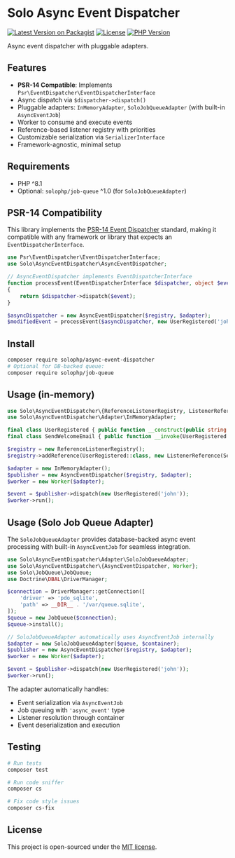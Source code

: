 # Solo Async Event Dispatcher

[![Latest Version on Packagist](https://img.shields.io/packagist/v/solophp/async-event-dispatcher.svg?style=flat-square)](https://packagist.org/packages/solophp/async-event-dispatcher)
[![License](https://img.shields.io/github/license/solophp/async-event-dispatcher.svg?style=flat-square)](LICENSE)
[![PHP Version](https://img.shields.io/packagist/php-v/solophp/async-event-dispatcher.svg?style=flat-square)](https://packagist.org/packages/solophp/async-event-dispatcher)

Async event dispatcher with pluggable adapters.

## Features

- **PSR-14 Compatible**: Implements `Psr\EventDispatcher\EventDispatcherInterface`
- Async dispatch via `$dispatcher->dispatch()`
- Pluggable adapters: `InMemoryAdapter`, `SoloJobQueueAdapter` (with built-in `AsyncEventJob`)
- Worker to consume and execute events
- Reference-based listener registry with priorities
- Customizable serialization via `SerializerInterface`
- Framework-agnostic, minimal setup

## Requirements

- PHP ^8.1
- Optional: `solophp/job-queue` ^1.0 (for `SoloJobQueueAdapter`)

## PSR-14 Compatibility

This library implements the [PSR-14 Event Dispatcher](https://www.php-fig.org/psr/psr-14/) standard, making it compatible with any framework or library that expects an `EventDispatcherInterface`.

```php
use Psr\EventDispatcher\EventDispatcherInterface;
use Solo\AsyncEventDispatcher\AsyncEventDispatcher;

// AsyncEventDispatcher implements EventDispatcherInterface
function processEvent(EventDispatcherInterface $dispatcher, object $event): object
{
    return $dispatcher->dispatch($event);
}

$asyncDispatcher = new AsyncEventDispatcher($registry, $adapter);
$modifiedEvent = processEvent($asyncDispatcher, new UserRegistered('john'));
```

## Install

```bash
composer require solophp/async-event-dispatcher
# Optional for DB-backed queue:
composer require solophp/job-queue
```

## Usage (in-memory)

```php
use Solo\AsyncEventDispatcher\{ReferenceListenerRegistry, ListenerReference, AsyncEventDispatcher, Worker};
use Solo\AsyncEventDispatcher\Adapter\InMemoryAdapter;

final class UserRegistered { public function __construct(public string $username) {} }
final class SendWelcomeEmail { public function __invoke(UserRegistered $e): void { echo "sent:" . $e->username . "\n"; } }

$registry = new ReferenceListenerRegistry();
$registry->addReference(UserRegistered::class, new ListenerReference(SendWelcomeEmail::class));

$adapter = new InMemoryAdapter();
$publisher = new AsyncEventDispatcher($registry, $adapter);
$worker = new Worker($adapter);

$event = $publisher->dispatch(new UserRegistered('john'));
$worker->run();
```

## Usage (Solo Job Queue Adapter)

The `SoloJobQueueAdapter` provides database-backed async event processing with built-in `AsyncEventJob` for seamless integration.

```php
use Solo\AsyncEventDispatcher\Adapter\SoloJobQueueAdapter;
use Solo\AsyncEventDispatcher\{AsyncEventDispatcher, Worker};
use Solo\JobQueue\JobQueue;
use Doctrine\DBAL\DriverManager;

$connection = DriverManager::getConnection([
    'driver' => 'pdo_sqlite',
    'path' => __DIR__ . '/var/queue.sqlite',
]);
$queue = new JobQueue($connection);
$queue->install();

// SoloJobQueueAdapter automatically uses AsyncEventJob internally
$adapter = new SoloJobQueueAdapter($queue, $container);
$publisher = new AsyncEventDispatcher($registry, $adapter);
$worker = new Worker($adapter);

$event = $publisher->dispatch(new UserRegistered('john'));
$worker->run();
```

The adapter automatically handles:
- Event serialization via `AsyncEventJob`
- Job queuing with `'async_event'` type
- Listener resolution through container
- Event deserialization and execution

## Testing

```bash
# Run tests
composer test

# Run code sniffer
composer cs

# Fix code style issues
composer cs-fix
```

## License

This project is open-sourced under the [MIT license](./LICENSE).